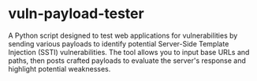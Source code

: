 # vuln-payload-tester
A Python script designed to test web applications for vulnerabilities by sending various payloads to identify potential Server-Side Template Injection (SSTI) vulnerabilities. The tool allows you to input base URLs and paths, then posts crafted payloads to evaluate the server's response and highlight potential weaknesses.
